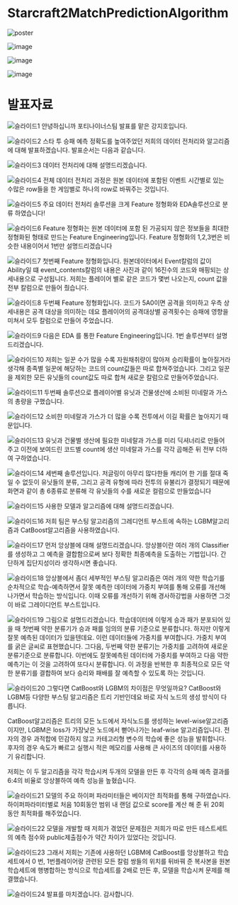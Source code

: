 # Starcraft2MatchPredictionAlgorithm


![poster](https://user-images.githubusercontent.com/50912180/103545754-5aa25f00-4ee5-11eb-8816-8bbc63003b3f.jpg)


![image](https://user-images.githubusercontent.com/50912180/102563048-ce89ec80-411b-11eb-8e01-95d54366f692.png)


![image](https://user-images.githubusercontent.com/50912180/102901791-60458100-44b1-11eb-8cf2-9ea38437e427.png)

![image](https://user-images.githubusercontent.com/50912180/125723768-a5b15004-75cb-43f6-8a1b-4da8a3dbb3d3.jpg)


# 발표자료 
![슬라이드1](https://user-images.githubusercontent.com/50912180/129496081-4c15b6ed-269f-4a46-9ecd-6196b231fcaf.JPG)
안녕하십니까 포티나이너스팀 발표를 맡은 강지호입니다. 



![슬라이드2](https://user-images.githubusercontent.com/50912180/129496082-f90018ea-34df-44ba-87dc-b5930c56c49f.JPG)
스타 투 승패 예측 정확도를 높여주었던 저희의 데이터 전처리와 알고리즘에 대해 발표하겠습니다. 발표순서는 다음과 같습니다.



![슬라이드3](https://user-images.githubusercontent.com/50912180/129496083-d9d5b358-ef77-41f2-857c-e39a10f49656.JPG)
데이터 전처리에 대해 설명드리겠습니다.



![슬라이드4](https://user-images.githubusercontent.com/50912180/129496084-573428f0-8f5e-4b0b-8255-ececa13a086f.JPG)
전체 데이터 전처리 과정은 원본 데이터에 포함된 이벤트 시간별로 있는 수많은 row들을 한 게임별로 하나의 row로 바꿔주는 것입니다. 



![슬라이드5](https://user-images.githubusercontent.com/50912180/129496087-5370514d-e603-4a25-96b9-ff70a6aea9f0.JPG)
주요 데이터 전처리 솔루션을 크게 Feature 정형화와 EDA솔루션으로 분류 하였습니다!



![슬라이드6](https://user-images.githubusercontent.com/50912180/129496088-0e4d93b2-5822-474c-9d4f-5cf2cfb68df5.JPG)
Feature 정형화는 원본 데이터에 포함 된 가공되지 않은 정보들을 최대한 정형화된 형태로 만드는 Feature Engineering입니다. Feature 정형화의 1,2,3번은 비슷한 내용이어서 1번만 설명드리겠습니다



![슬라이드7](https://user-images.githubusercontent.com/50912180/129496059-f6edb491-8922-48e8-b780-104312d2fe7c.JPG)
첫번째 Feature 정형화입니다.
원본데이터에서 Event칼럼의 값이 Ability일 떄 event_contents칼럼의 내용은 
사진과 같이 16진수의 코드와 매핑되는 상세내용으로 구성됩니다. 저희는 플레이어 별로 같은 코드가 몇번 나오는지, count 값을 전부 칼럼으로 만들어 줬습니다.



![슬라이드8](https://user-images.githubusercontent.com/50912180/129496062-9d4c805a-f9e4-499f-8cc8-ee9c5c11e734.JPG)
두번째 Feature 정형화입니다.
코드가 5A0이면 공격을 의미하고 우측 상세내용은 공격 대상을 의미하는 데요
플레이어의 공격대상별 공격횟수는 승패에 영향을 미쳐서 모두 칼럼으로 만들어 주었습니다.



![슬라이드9](https://user-images.githubusercontent.com/50912180/129496064-2a03e3c0-bade-42bf-8d9a-806faae88f0d.JPG)
다음은 EDA 를 통한 Feature Engineering입니다. 1번 솔루션부터 설명드리겠습니다.



![슬라이드10](https://user-images.githubusercontent.com/50912180/129496065-5ef42798-3789-4bfc-8c44-106656b2c7e4.JPG)
저희는 일꾼 수가 많을 수록 자원채취량이 많아져 승리확률이 높아질거라 생각해 종족별 일꾼에 해당하는 코드의 count값들은 따로 합쳐주었습니다. 그리고 일꾼을 제외한 모든 유닛들의 count값도 따로 합쳐 새로운 칼럼으로 만들어주었습니다.



![슬라이드11](https://user-images.githubusercontent.com/50912180/129496066-dc3f7adc-fb8b-459a-96bd-11ad196385da.JPG)
두번째 솔루션으로 플레이어별 유닛과 건물생산에 소비된 미네랄과 가스의 총량을 구했습니다.



![슬라이드12](https://user-images.githubusercontent.com/50912180/129496067-859cda13-8f13-44dc-932a-894b2817bc2d.JPG)
소비한 미네랄과 가스가 더 많을 수록 전투에서 이길 확률은 높아지기 때문입니다.



![슬라이드13](https://user-images.githubusercontent.com/50912180/129496068-a3917025-4edf-4661-8a12-e4d0e7e9444a.JPG)
유닛과 건물별 생산에 필요한 미네랄과 가스를 미리 딕셔너리로 만들어 주고 이전에 보여드린 코드별 count에 생산 미네랄과 가스를 각각 곱해준 뒤 전부 더하여 구하였습니다. 



![슬라이드14](https://user-images.githubusercontent.com/50912180/129496069-fb460079-f430-42bd-b9fd-b175e5727ae7.JPG)
세번째 솔루션입니다. 저글링이 아무리 많다한들 캐리어 한 기를 절대 죽일 수 없듯이 유닛들의 분류, 그리고 공격 유형에 따라 전투의 유불리가 결정되기 때문에
화면과 같이 총 6종류로 분류해 각 유닛들의 수를 새로운 컬럼으로 만들었습니다



![슬라이드15](https://user-images.githubusercontent.com/50912180/129496070-0a04950d-468b-4a9c-ab1d-671020ab0919.JPG)
사용한 모델과 알고리즘에 대해 설명드리겠습니다.



![슬라이드16](https://user-images.githubusercontent.com/50912180/129496071-c7aa36fc-0809-4d4e-8afb-6db8df9e0852.JPG)
저희 팀은 부스팅 알고리즘의 그레디언트 부스트에 속하는 LGBM알고리즘과 CatBoost알고리즘을 사용하였습니다. 



![슬라이드17](https://user-images.githubusercontent.com/50912180/129496073-ea51813a-6bec-4692-a9f4-c95e49fdf678.JPG)
먼저 앙상블에 대해 설명드리겠습니다. 앙상블이란 여러 개의 Classifier를 생성하고 그 예측을 결합함으로써 보다 정확한 최종예측을 도출하는 기법입니다. 간단하게 집단지성이라 생각하시면 좋습니다.



![슬라이드18](https://user-images.githubusercontent.com/50912180/129496074-6b85fc1a-b18d-4576-a8c1-a68b65305039.JPG)
앙상블에서 좀더 세부적인 부스팅 알고리즘은 여러 개의 약한 학습기를 순차적으로 학습-예측하면서 잘못 예측한 데이터에 가중치 부여를 통해 오류를 개선해 나가면서 학습하는 방식입니다.  이때 오류를 개선하기 위해 경사하강법을 사용하면 그것이 바로 그레이디언트 부스트입니다.




![슬라이드19](https://user-images.githubusercontent.com/50912180/129496075-551bab98-a25d-4d19-8ca7-e49d1e7cbfb1.JPG)
그림으로 설명드리겠습니다. 학습데이터에 이렇게 승과 패가 분포되어 있을 때 첫번째 약한 분류기가 승과 패를 임의의 분류 기준으로 분류합니다. 하지만 이렇게 잘못 예측된 데이터가 있을텐데요. 이런 데이터들에 가중치를 부여합니다. 가중치 부여를 굵은 글씨로 표현했습니다. 그다음, 두번째 약한 분류기는 가중치를 고려하여 새로운 분류기준으로 분류합니다. 이번에도 잘못예측된 데이터에 가중치를 부여하고 다음 약한 예측기는 이 것을 고려하여 또다시 분류합니다. 이 과정을 반복한 후 최종적으로 모든 약한 분류기를 결합하여 보다 승리와 패배를 잘 예측할 수 있도록 하는 것입니다.  



![슬라이드20](https://user-images.githubusercontent.com/50912180/129496076-f1bf4f87-fae8-42e9-ad5c-54bda9973501.JPG)
그렇다면 CatBoost와 LGBM의 차이점은 무엇일까요? CatBoost와 LGBM등 다양한 부스팅 알고리즘은 트리 기반인데요 바로 자식 노드의 생성 방식이 다릅니다.  

CatBoost알고리즘은 트리의 모든 노드에서 자식노드를 생성하는 level-wise알고리즘이지만,
LGBM은 loss가 가장낮은 노드에서 뻗어나가는 leaf-wise 알고리즘입니다.
전자의 경우 과적합에 민감하지 않고 카테고리형 변수의 학습에 좋은 성능을 발휘합니다.
후자의 경우 속도가 빠르고 실행시 적은 메모리를 사용해 큰 사이즈의 데이터를 사용하기 유리합니다.

저희는 이 두 알고리즘을 각각 학습시켜 두개의 모델을 만든 후 각각의 승패 예측 결과를 6:4의 비율로 앙상블하여 예측 성능을 높혔습니다.



![슬라이드21](https://user-images.githubusercontent.com/50912180/129496077-73c28a79-6e49-43e0-a509-7e0481174ebc.JPG)
모델의 주요 하이퍼 파라미터들은 베이지안 최적화를 통해 구하였습니다. 
하이퍼파라미터별로 처음 10회동안 범위 내 랜덤 값으로 score를 계산 해 준 뒤 20회 동안 최적화를 해주었습니다.



![슬라이드22](https://user-images.githubusercontent.com/50912180/129496078-27bf4a95-9eb4-44da-8a05-5890676d25bd.JPG)
모델을 개발할 때 저희가 겪었던 문제점은 저희가 따로 만든 테스트세트의 예측 점수와 public제출점수가 약간 차이가 있었다는 것입니다. 



![슬라이드23](https://user-images.githubusercontent.com/50912180/129496079-e52c2fe6-7e84-473c-937f-cb016ee44791.JPG)
그래서 저희는 기존에 사용하던 LGBM에 CatBoost를 앙상블하고
학습세트에서 0 번, 1번플레이어랑 관련된 모든 칼럼 쌍들의 위치를 뒤바꿔 준 복사본을 원본학습세트에 행병합하는 방식으로 학습세트를 2배로 만든 후, 모델을 학습시켜 문제를 해결했습니다.



![슬라이드24](https://user-images.githubusercontent.com/50912180/129496080-f4aad9bb-c610-494f-8f35-3ee5d97860d1.JPG)
발표를 마치겠습니다. 감사합니다. 

